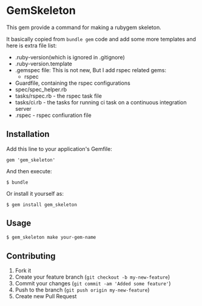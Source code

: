 # GemSkeleton

This gem provide a command for making a rubygem skeleton.

It basically copied from ```bundle gem``` code and add some more templates and here is extra file list:

* .ruby-version(which is ignored in .gitignore)
* .ruby-version.template
* .gemspec file: This is not new, But I add rspec related gems:
    * rspec
* Guardfile, containing the rspec configurations
* spec/spec_helper.rb
* tasks/rspec.rb - the rspec task file
* tasks/ci.rb - the tasks for running ci task on a continuous integration server
* .rspec - rspec confiuration file

## Installation

Add this line to your application's Gemfile:

    gem 'gem_skeleton'

And then execute:

    $ bundle

Or install it yourself as:

    $ gem install gem_skeleton

## Usage

```bash
$ gem_skeleton make your-gem-name
```

## Contributing

1. Fork it
2. Create your feature branch (`git checkout -b my-new-feature`)
3. Commit your changes (`git commit -am 'Added some feature'`)
4. Push to the branch (`git push origin my-new-feature`)
5. Create new Pull Request
